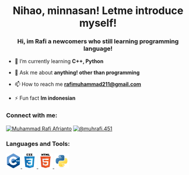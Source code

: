 <h1 align="center">Nihao, minnasan! Letme introduce myself!</h1>
<h3 align="center">Hi, im Rafi a newcomers who still learning programming language!</h3>

- 🌱 I’m currently learning **C++, Python**

- 💬 Ask me about **anything! other than programming**

- 📫 How to reach me **rafimuhammad211@gmail.com**

- ⚡ Fun fact **Im indonesian**

<h3 align="left">Connect with me:</h3>
<p align="left">
<a href="https://linkedin.com/in/muhammad-rafi-afrianto" target="blank"><img align="center" src="https://raw.githubusercontent.com/rahuldkjain/github-profile-readme-generator/master/src/images/icons/Social/linked-in-alt.svg" alt="Muhammad Rafi Afrianto" height="30" width="40" /></a>
<a href="https://instagram.com/muhrafi.451" target="blank"><img align="center" src="https://raw.githubusercontent.com/rahuldkjain/github-profile-readme-generator/master/src/images/icons/Social/instagram.svg" alt="@muhrafi.451" height="30" width="40" /></a>
</p>

<h3 align="left">Languages and Tools:</h3>
<p align="left"> <a href="https://www.w3schools.com/cpp/" target="_blank" rel="noreferrer"> <img src="https://raw.githubusercontent.com/devicons/devicon/master/icons/cplusplus/cplusplus-original.svg" alt="cplusplus" width="40" height="40"/> </a> <a href="https://www.w3schools.com/css/" target="_blank" rel="noreferrer"> <img src="https://raw.githubusercontent.com/devicons/devicon/master/icons/css3/css3-original-wordmark.svg" alt="css3" width="40" height="40"/> </a> <a href="https://www.w3.org/html/" target="_blank" rel="noreferrer"> <img src="https://raw.githubusercontent.com/devicons/devicon/master/icons/html5/html5-original-wordmark.svg" alt="html5" width="40" height="40"/> </a> <a href="https://www.python.org" target="_blank" rel="noreferrer"> <img src="https://raw.githubusercontent.com/devicons/devicon/master/icons/python/python-original.svg" alt="python" width="40" height="40"/> </a> </p>

